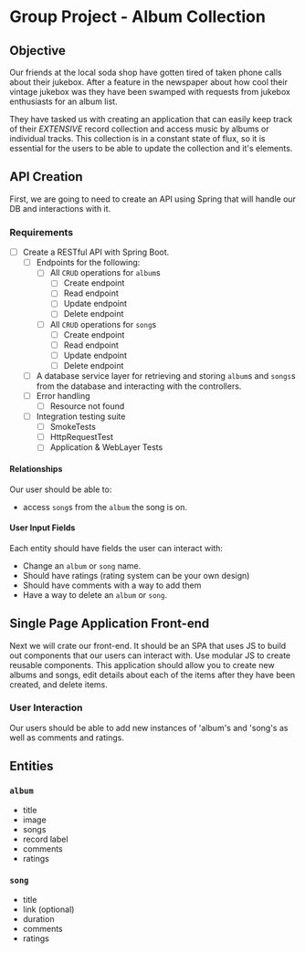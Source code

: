 # Group Project -  Album Collection

## Objective
Our friends at the local soda shop have gotten tired of taken phone calls about their jukebox.  After a feature in the newspaper about how cool their vintage jukebox was they have been swamped with requests from jukebox enthusiasts for an album list.

They have tasked us with creating an application that can easily keep track of their _EXTENSIVE_ record collection and access music by albums or individual tracks.  This collection is in a constant state of flux, so it is essential for the users to be able to update the collection and it's elements.

## API Creation 

First, we are going to need to create an API using Spring that will handle our DB and interactions with it.

### Requirements
- [ ] Create a RESTful API with Spring Boot.
  - [ ] Endpoints for the following:
    - [ ] All `CRUD` operations for `album`s
      - [ ] Create endpoint
      - [ ] Read endpoint
      - [ ] Update endpoint
      - [ ] Delete endpoint
    - [ ] All `CRUD` operations for `song`s
      - [ ] Create endpoint
      - [ ] Read endpoint
      - [ ] Update endpoint
      - [ ] Delete endpoint
  - [ ] A database service layer for retrieving and storing `album`s and `songs`s from the database and interacting with the controllers.
  - [ ] Error handling
    - [ ] Resource not found
  - [ ] Integration testing suite
    - [ ] SmokeTests
    - [ ] HttpRequestTest
    - [ ] Application & WebLayer Tests
    
#### Relationships

Our user should be able to:
- access `song`s from the `album` the song is on.


#### User Input Fields

Each entity should have fields the user can interact with:
- Change an `album` or `song` name.
- Should have ratings (rating system can be your own design)
- Should have comments with a way to add them
- Have a way to delete an `album` or `song`.

## Single Page Application Front-end 

Next we will crate our front-end. It should be an SPA that uses JS to build out components that our users can interact with. Use modular JS to create reusable components.  This application should allow you to create new albums and songs, edit details about each of the items after they have been created, and delete items.

### User Interaction

Our users should be able to add new instances of 'album's and 'song's as well as comments and ratings.

## Entities

### `album`

- title
- image
- songs
- record label
- comments
- ratings

### `song`

- title
- link (optional)
- duration
- comments
- ratings